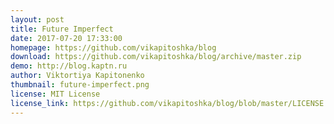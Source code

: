```yaml
---
layout: post
title: Future Imperfect
date: 2017-07-20 17:33:00
homepage: https://github.com/vikapitoshka/blog
download: https://github.com/vikapitoshka/blog/archive/master.zip
demo: http://blog.kaptn.ru
author: Viktortiya Kapitonenko
thumbnail: future-imperfect.png
license: MIT License
license_link: https://github.com/vikapitoshka/blog/blob/master/LICENSE.txt
---
```

